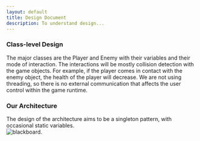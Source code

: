 ```yaml
---
layout: default
title: Design Document
description: To understand design...
---
```

### Class-level Design

The major classes are the Player and Enemy with their variables and their mode of interaction. The interactions will be mostly collision detection with the game objects. For example, if the player comes in contact with the enemy object, the health of the player will decrease. We are not using threading, so there is no external communication that affects the user control within the game runtime.

### Our Architecture

The design of the architecture aims to be a singleton pattern, with occasional static variables.  
![blackboard](https://user-images.githubusercontent.com/65105285/113374866-6ad2aa80-932b-11eb-80eb-6cbe83e91ca1.png?raw=true). 
